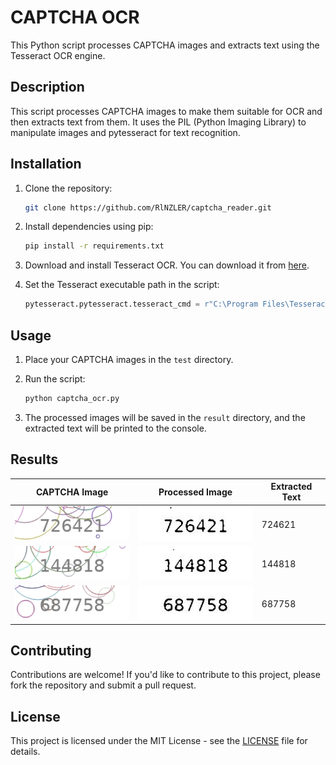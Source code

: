 # CAPTCHA OCR

This Python script processes CAPTCHA images and extracts text using the Tesseract OCR engine.

## Description

This script processes CAPTCHA images to make them suitable for OCR and then extracts text from them. It uses the PIL (Python Imaging Library) to manipulate images and pytesseract for text recognition.

## Installation

1. Clone the repository:
    ```bash
    git clone https://github.com/RlNZLER/captcha_reader.git
    ```

2. Install dependencies using pip:
    ```bash
    pip install -r requirements.txt
    ```

3. Download and install Tesseract OCR. You can download it from [here](https://github.com/UB-Mannheim/tesseract/wiki).

4. Set the Tesseract executable path in the script:
    ```python
    pytesseract.pytesseract.tesseract_cmd = r"C:\Program Files\Tesseract-OCR\tesseract.exe"
    ```

## Usage

1. Place your CAPTCHA images in the `test` directory.

2. Run the script:
    ```bash
    python captcha_ocr.py
    ```

3. The processed images will be saved in the `result` directory, and the extracted text will be printed to the console.

## Results

| CAPTCHA Image | Processed Image | Extracted Text |
|---------------|-----------------|----------------|
| ![Captcha Image 1](test/captcha1.jpeg) | ![Processed Image 1](result/captcha1_processed.jpeg) | 724621 |
| ![Captcha Image 2](test/captcha2.jpeg) | ![Processed Image 2](result/captcha2_processed.jpeg) | 144818 |
| ![Captcha Image 3](test/captcha3.jpeg) | ![Processed Image 3](result/captcha3_processed.jpeg) | 687758 |


## Contributing

Contributions are welcome! If you'd like to contribute to this project, please fork the repository and submit a pull request.

## License

This project is licensed under the MIT License - see the [LICENSE](LICENSE) file for details.

